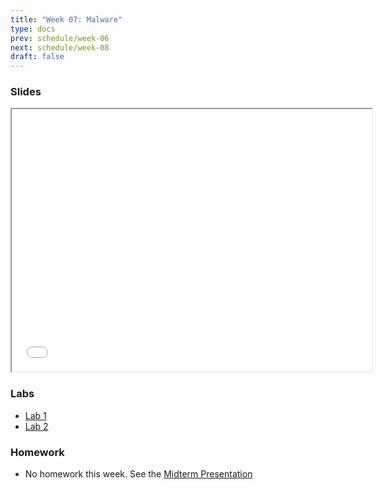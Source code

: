 ```yaml
---
title: "Week 07: Malware"
type: docs
prev: schedule/week-06
next: schedule/week-08
draft: false
---
```


### Slides

<iframe src="/404.html" width="576" height="420"></iframe>

### Labs

- [Lab 1](lab-1/)
- [Lab 2](lab-2/)

### Homework

- No homework this week. See the [Midterm Presentation](/schedule/midterm)
